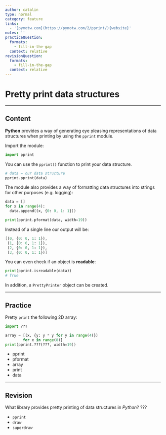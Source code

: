 ```yaml
---
author: catalin
type: normal
category: feature
links:
  - '[pymotw.com](https://pymotw.com/2/pprint/){website}'
notes: ''
practiceQuestion:
  formats:
    - fill-in-the-gap
  context: relative
revisionQuestion:
  formats:
    - fill-in-the-gap
  context: relative
---
```


# Pretty print data structures


---

## Content

**Python** provides a way of generating eye pleasing representations of data structures when printing by using the `pprint` module.

Import the module:

```python
import pprint
```

You can use the `pprint()` function to print your data structure.

```python
# data = our data structure
pprint.pprint(data)

```

The module also provides a way of formatting data structures into strings for other purposes (e.g. logging):

```python
data = []
for x in range(4):
  data.append((x, {0: 0, 1: 1}))

print(pprint.pformat(data, width=19))
```

Instead of a single line our output will be:

```python
[(0, {0: 0, 1: 1}),
 (1, {0: 0, 1: 1}),
 (2, {0: 0, 1: 1}),
 (3, {0: 0, 1: 1})]
```

You can even check if an object is **readable**:

```python
print(pprint.isreadable(data))
# True
```

In addition, a `PrettyPrinter` object can be created.


---

## Practice

Pretty `print` the following 2D array:

```python
import ???

array = [(x, {y: y * y for y in range(4)})
        for x in range(8)]
print(pprint.???(???, width=19))
```

- pprint
- pformat
- array
- print
- data


---

## Revision

What library provides pretty printing of data structures in *Python*? ???

- `pprint`
- `draw`
- `superdraw`
